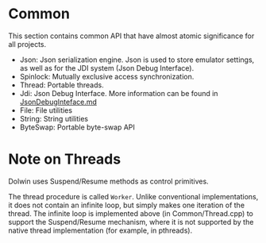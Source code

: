 # Common

This section contains common API that have almost atomic significance for all projects.

- Json: Json serialization engine. Json is used to store emulator settings, as well as for the JDI system (Json Debug Interface).
- Spinlock: Mutually exclusive access synchronization.
- Thread: Portable threads.
- Jdi: Json Debug Interface. More information can be found in [JsonDebugInteface.md](https://github.com/ogamespec/dolwin-docs/blob/master/EMU/JsonDebugInterface.md)
- File: File utilities
- String: String utilities
- ByteSwap: Portable byte-swap API

# Note on Threads

Dolwin uses Suspend/Resume methods as control primitives.

The thread procedure is called `Worker`. Unlike conventional implementations, it does not contain an infinite loop, but simply makes one iteration of the thread.
The infinite loop is implemented above (in Common/Thread.cpp) to support the Suspend/Resume mechanism, where it is not supported by the native thread implementation (for example, in pthreads).
